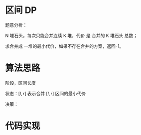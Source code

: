 # 区间 DP

题意分析：

N 堆石头，每次只能合并连续 K 堆，代价 是 合并的 K 堆石头 总数；

求合并成 一堆的最小代价，如果不存在合并的方案，返回-1。

# 算法思路

阶段，区间长度

状态：$[l, r]$ 表示合并 $[l,r]$ 区间的最小代价

决策：

# 代码实现
